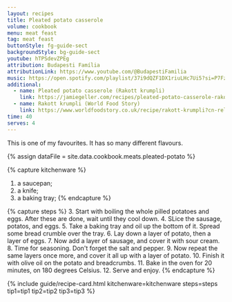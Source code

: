 ```yaml
---
layout: recipes
title: Pleated potato casserole
volume: cookbook
menu: meat feast
tag: meat feast
buttonStyle: fg-guide-sect
backgroundStyle: bg-guide-sect
youtube: hTPSdevZPEg
attribution: Budapesti Família
attributionLink: https://www.youtube.com/@BudapestiFamilia
music: https://open.spotify.com/playlist/37i9dQZF1DX1riuLHc7Ui5?si=P7Fz8s18QQKamfbkYGBJ_w
additional:
  - name: Pleated potato casserole (Rakott krumpli)
    link: https://jamiegeller.com/recipes/pleated-potato-casserole-rakott-krumpli/
  - name: Rakott krumpli (World Food Story)
    link: https://www.worldfoodstory.co.uk/recipe/rakott-krumpli?cn-reloaded=1
time: 40
serves: 4
---
```


This is one of my favourites. It has so many different flavours. 
<!-- excerpt-end -->

{% assign dataFile = site.data.cookbook.meats.pleated-potato %}

{% capture kitchenware %}
1. a saucepan;
2. a knife;
3. a baking tray;
{% endcapture %}

{% capture steps %}
3. Start with boiling the whole pilled potatoes and eggs. After these are done, wait until they cool down.
4. SLice the sausage, potatos, and eggs.
5. Take a baking tray and oil up the bottom of it. Spread some bread crumble over the tray.
6. Lay down a layer of potato, then a layer of eggs.
7. Now add a layer of sausage, and cover it with sour cream.
8. Time for seasoning. Don't forget the salt and pepper. 
9. Now repeat the same layers once more, and cover it all up with a layer of potato.
10. Finish it with olive oil on the potato and breadcrumbs.
11. Bake in the oven for 20 minutes, on 180 degrees Celsius.
12. Serve and enjoy.
{% endcapture %}

{% include guide/recipe-card.html kitchenware=kitchenware steps=steps tip1=tip1 tip2=tip2 tip3=tip3 %}